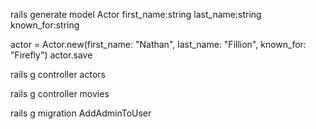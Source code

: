rails generate model Actor first_name:string last_name:string known_for:string

actor = Actor.new(first_name: "Nathan", last_name: "Fillion", known_for: "Firefly")
actor.save

rails g controller actors


rails g controller movies

rails g migration AddAdminToUser